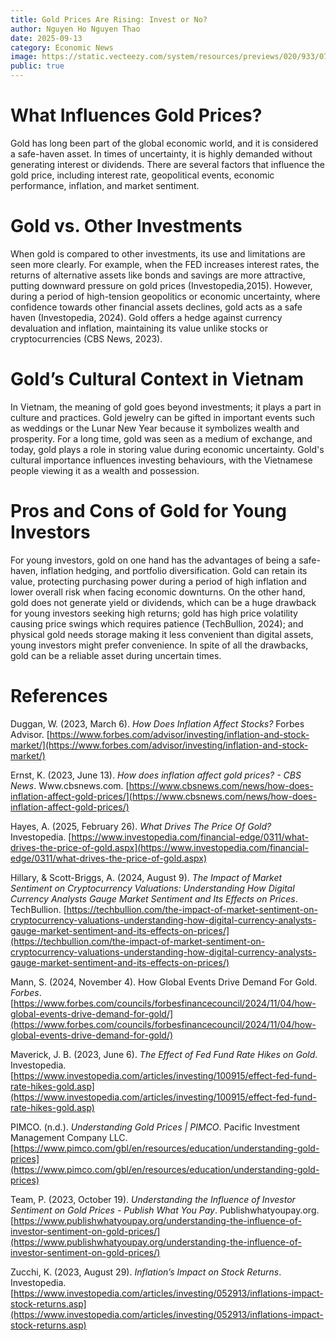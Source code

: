 ```yaml
---
title: Gold Prices Are Rising: Invest or No?
author: Nguyen Ho Nguyen Thao
date: 2025-09-13
category: Economic News
image: https://static.vecteezy.com/system/resources/previews/020/933/072/non_2x/abstract-blur-gradient-background-vector.jpg
public: true
---
```


# What Influences Gold Prices?

Gold has long been part of the global economic world, and it is considered a safe-haven asset. In times of uncertainty, it is highly demanded without generating interest or dividends. There are several factors that influence the gold price, including interest rate, geopolitical events, economic performance, inflation, and market sentiment. 

# Gold vs. Other Investments

When gold is compared to other investments, its use and limitations are seen more clearly. For example, when the FED increases interest rates, the returns of alternative assets like bonds and savings are more attractive, putting downward pressure on gold prices (Investopedia,2015). However, during a period of high-tension geopolitics or economic uncertainty, where confidence towards other financial assets declines, gold acts as a safe haven (Investopedia, 2024). Gold offers a hedge against currency devaluation and inflation, maintaining its value unlike stocks or cryptocurrencies (CBS News, 2023).

# Gold’s Cultural Context in Vietnam

In Vietnam, the meaning of gold goes beyond investments; it plays a part in culture and practices. Gold jewelry can be gifted in important events such as weddings or the Lunar New Year because it symbolizes wealth and prosperity. For a long time, gold was seen as a medium of exchange, and today, gold plays a role in storing value during economic uncertainty. Gold's cultural importance influences investing behaviours, with the Vietnamese people viewing it as a wealth and possession.

# Pros and Cons of Gold for Young Investors

For young investors, gold on one hand has the advantages of being a safe-haven, inflation hedging, and portfolio diversification. Gold can retain its value, protecting purchasing power during a period of high inflation and lower overall risk when facing economic downturns. On the other hand, gold does not generate yield or dividends, which can be a huge drawback for young investors seeking high returns; gold has high price volatility causing price swings which requires patience (TechBullion, 2024); and physical gold needs storage making it less convenient than digital assets, young investors might prefer convenience. In spite of all the drawbacks, gold can be a reliable asset during uncertain times.

# References

Duggan, W. (2023, March 6). *How Does Inflation Affect Stocks?* Forbes Advisor. [https://www.forbes.com/advisor/investing/inflation-and-stock-market/](https://www.forbes.com/advisor/investing/inflation-and-stock-market/)  

Ernst, K. (2023, June 13). *How does inflation affect gold prices? \- CBS News*. Www.cbsnews.com. [https://www.cbsnews.com/news/how-does-inflation-affect-gold-prices/](https://www.cbsnews.com/news/how-does-inflation-affect-gold-prices/)  

Hayes, A. (2025, February 26). *What Drives The Price Of Gold?* Investopedia. [https://www.investopedia.com/financial-edge/0311/what-drives-the-price-of-gold.aspx](https://www.investopedia.com/financial-edge/0311/what-drives-the-price-of-gold.aspx)  

Hillary, & Scott-Briggs, A. (2024, August 9). *The Impact of Market Sentiment on Cryptocurrency Valuations: Understanding How Digital Currency Analysts Gauge Market Sentiment and Its Effects on Prices*. TechBullion. [https://techbullion.com/the-impact-of-market-sentiment-on-cryptocurrency-valuations-understanding-how-digital-currency-analysts-gauge-market-sentiment-and-its-effects-on-prices/](https://techbullion.com/the-impact-of-market-sentiment-on-cryptocurrency-valuations-understanding-how-digital-currency-analysts-gauge-market-sentiment-and-its-effects-on-prices/)  

Mann, S. (2024, November 4). How Global Events Drive Demand For Gold. *Forbes*. [https://www.forbes.com/councils/forbesfinancecouncil/2024/11/04/how-global-events-drive-demand-for-gold/](https://www.forbes.com/councils/forbesfinancecouncil/2024/11/04/how-global-events-drive-demand-for-gold/)  

Maverick, J. B. (2023, June 6). *The Effect of Fed Fund Rate Hikes on Gold*. Investopedia. [https://www.investopedia.com/articles/investing/100915/effect-fed-fund-rate-hikes-gold.asp](https://www.investopedia.com/articles/investing/100915/effect-fed-fund-rate-hikes-gold.asp)  

PIMCO. (n.d.). *Understanding Gold Prices | PIMCO*. Pacific Investment Management Company LLC. [https://www.pimco.com/gbl/en/resources/education/understanding-gold-prices](https://www.pimco.com/gbl/en/resources/education/understanding-gold-prices)  

Team, P. (2023, October 19). *Understanding the Influence of Investor Sentiment on Gold Prices \- Publish What You Pay*. Publishwhatyoupay.org. [https://www.publishwhatyoupay.org/understanding-the-influence-of-investor-sentiment-on-gold-prices/](https://www.publishwhatyoupay.org/understanding-the-influence-of-investor-sentiment-on-gold-prices/)  

Zucchi, K. (2023, August 29). *Inflation’s Impact on Stock Returns*. Investopedia. [https://www.investopedia.com/articles/investing/052913/inflations-impact-stock-returns.asp](https://www.investopedia.com/articles/investing/052913/inflations-impact-stock-returns.asp)
